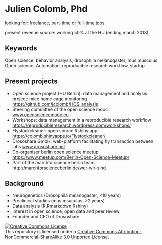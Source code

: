 Julien Colomb, Phd
==

looking for: freelance, part-time or full-time jobs

present revenue source: working 50% at the HU (ending march 2018)

Keywords
--

Open science, behavior analysis, drosophila melanogaster, mus musculus
Open science, Automation, reproducible research workflow, startup

Present projects
--

- Open science project (HU Berlin): data management and analysis project: mice home cage monitoring https://github.com/jcolomb/HCS_analysis 
- Steering committee of the open science mooc www.opensciencemooc.eu
- Workshops: data management in a reproducible research workflow https://reproducibleresearch.wordpress.com/workshops/
- Flystockcleaner: open source Rshiny app: https://colomb.shinyapps.io/Flystockcleaner/
- Drososhare GmbH: web-platform facilitating fly transaction between labs www.drososhare.net
- Co-organiser berlin open science meetup https://www.meetup.com/Berlin-Open-Science-Meetup/
- Part of the marchforscience berlin team http://marchforscienceberlin.de/wer-wir-sind

Background
--

- Neurogenetics (Drosophila melanogaster, <10 years)
- Preclinical studies (mus msuculus, >2 years)
- Data analysis (R,Rmarkdown,Rshiny)
- Interest in open science, open data and peer review
- Founder and CEO of Drososhare.





<a rel="license" href="http://creativecommons.org/licenses/by-nc-sa/3.0/deed.en_US"><img alt="Creative Commons License" style="border-width:0" src="http://i.creativecommons.org/l/by-nc-sa/3.0/88x31.png" /></a><br />This repository is licensed under a <a rel="license" href="http://creativecommons.org/licenses/by-nc-sa/3.0/deed.en_US">Creative Commons Attribution-NonCommercial-ShareAlike 3.0 Unported License</a>.

